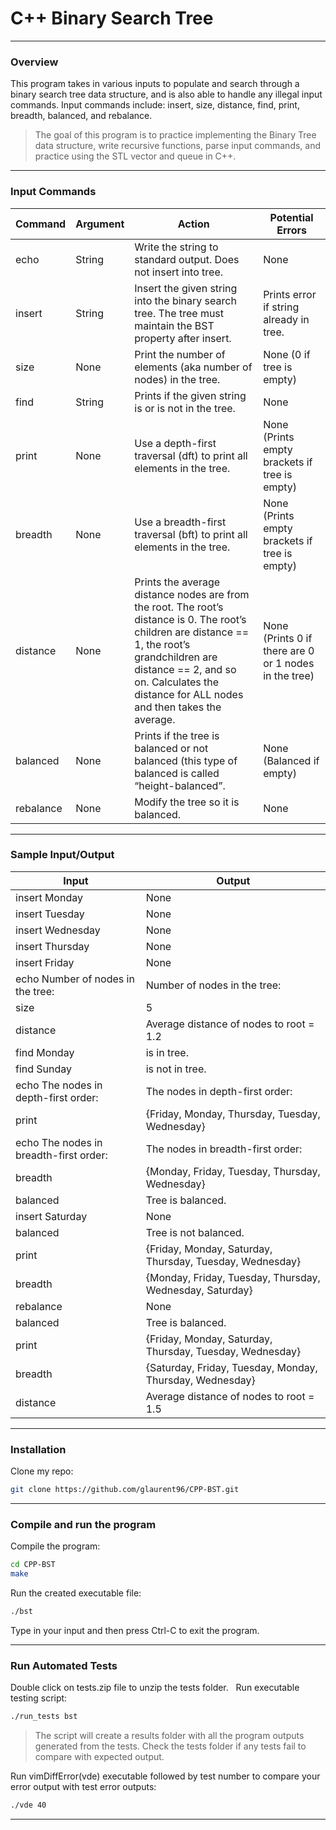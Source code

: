 # C++ Binary Search Tree

---
### Overview
This program takes in various inputs to populate and search through a binary search tree data structure, and is also able to handle any illegal input commands. Input commands include: insert, size, distance, find, print, breadth, balanced, and rebalance.


> The goal of this program is to practice implementing the Binary Tree data structure, write recursive functions, parse input commands, and practice using the STL vector and queue in C++.
&nbsp;
---
### Input Commands
Command | Argument | Action | Potential Errors
------ | ------ | ------ | ------
echo | String | Write the string to standard output. Does not insert into tree. | None
insert | String | Insert the given string into the binary search tree. The tree must maintain the BST property after insert. | Prints error if string already in tree.
size | None | Print the number of elements (aka number of nodes) in the tree. | None (0 if tree is empty)
find | String | Prints if the given string is or is not in the tree. | None
print | None | Use a depth-first traversal (dft) to print all elements in the tree. | None (Prints empty brackets if tree is empty)
breadth | None | Use a breadth-first traversal (bft) to print all elements in the tree. | None (Prints empty brackets if tree is empty)
distance | None | Prints the average distance nodes are from the root. The root’s distance is 0. The root’s children are distance == 1, the root’s grandchildren are distance == 2, and so on. Calculates the distance for ALL nodes and then takes the average. | None (Prints 0 if there are 0 or 1 nodes in the tree)
balanced | None | Prints if the tree is balanced or not balanced (this type of balanced is called “height-balanced”. | None (Balanced if empty)
rebalance | None | Modify the tree so it is balanced. | None
---
### Sample Input/Output
Input | Output
------ | ------
insert Monday  | None
insert Tuesday   | None  
insert Wednesday   | None  
insert Thursday   | None  
insert Friday  | None  
echo Number of nodes in the tree:   | Number of nodes in the tree: 
size | 5
distance | Average distance of nodes to root = 1.2
find Monday | <Monday> is in tree.
find Sunday | <Sunday> is not in tree.
echo The nodes in depth-first order: | The nodes in depth-first order:
print | {Friday, Monday, Thursday, Tuesday, Wednesday}
echo The nodes in breadth-first order: | The nodes in breadth-first order:
breadth | {Monday, Friday, Tuesday, Thursday, Wednesday}
balanced | Tree is balanced.
insert Saturday | None
balanced | Tree is not balanced.
print | {Friday, Monday, Saturday, Thursday, Tuesday, Wednesday}
breadth | {Monday, Friday, Tuesday, Thursday, Wednesday, Saturday}
rebalance | None
balanced | Tree is balanced.
print | {Friday, Monday, Saturday, Thursday, Tuesday, Wednesday}
breadth | {Saturday, Friday, Tuesday, Monday, Thursday, Wednesday}
distance | Average distance of nodes to root = 1.5
---
### Installation
Clone my repo:
```bash
git clone https://github.com/glaurent96/CPP-BST.git
```
---
### Compile and run the program
Compile the program:
```bash
cd CPP-BST
make
```
Run the created executable file:
```bash
./bst
```
Type in your input and then press Ctrl-C to exit the program.

---
### Run Automated Tests
Double click on tests.zip file to unzip the tests folder.
&nbsp;
Run executable testing script:
```bash
./run_tests bst
```

>The script will create a results folder with all the program outputs generated from the tests. Check the tests folder if any tests fail to compare with expected output.

Run vimDiffError(vde) executable followed by test number to compare your error output with test error outputs:
```bash
./vde 40
```
---
